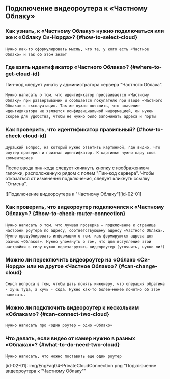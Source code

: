 ## Подключение видеороутера к «Частному Облаку»

### Как узнать, к «Частному Облаку» нужно подключаться или же к «Облаку Си-Норда»? {#how-to-select-cloud}

`Нужно как-то сформулировать мысль, что те, у кого есть «Частное Облако» и так об этом знают`

### Где взять идентификатор «Частного Облака»? {#where-to-get-cloud-id}

Пин-код следует узнать у администратора сервера "Частного Облака".

`Нужно написать о том, что идентификатор присваивается «Частному Облаку» при развертывании и сообщается покупателю при вводе «Частного Облака» в эксплуатацию. Так же нужно пояснить, что значение идентификатора не является конфиденциальной информацией, он нужен скорее для удобства, чтобы не нужно было запоминать адреса и порты`

### Как проверить, что идентификатор правильный? {#how-to-check-cloud-id}

`Дурацкий вопрос, на который нужно ответить картинкой, где видно, что роутер проверил и признал идентифкатор. К картинке нужно пару слов комментариев`

После ввода пин-кода следует кликнуть кнопку с изображением галочки, расположенную рядом с полем "Пин-код сервера". Чтобы отказаться от изменений подключения, следует кликнуть ссылку "Отмена".

![Подключение видеороутера к "Частному Облаку"][id-02-01]

### Как проверить, что видеороутер подключился к «Частному Облаку»? {#how-to-check-router-connection}

`Нужно написать о том, что лучшая проверка – подключение к странице настроек роутера по адресу, соответствующему адресу «Частного Облака». Нужно продублировать информацию о том, как формируются адреса для разных «Облаков». Нужно упомянуть о том, что для вступление этой настройки в силу нужно перезагрузить видеороутер (уточнить, нужно ли!)`

### Можно ли переключить видеороутер на «Облако «Си-Норда» или на другое «Частное Облако»? {#can-change-cloud}

`Смысл вопроса в том, чтобы дать понять инженеру, что операция обратима - хучь туда, а хучь - сюда. Нужно как-то более-менее понятно об этом написать.`

### Можно ли подключить видеороутер к нескольким «Облакам»? {#can-connect-two-cloud}

`Нужно написать про «один роутер – одно «Облако»`

### Что делать, если видео от камер нужно в разных «Облаках»? {#what-to-do-need-two-cloud}

`Нужно написать, что можно поставить еще один роутер`

[id-02-01]: img/EngFaq04-PrivateCloudConnection.png "Подключение видеороутера к "Частному Облаку""
